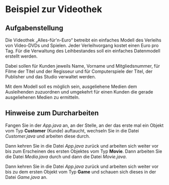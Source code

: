 # Beispiel zur Videothek

 
## Aufgabenstellung
 
Die Videothek „Alles-für'n-Euro“ betreibt ein einfaches Modell des Verleihs
von Video-DVDs und Spielen. Jeder Verleihvorgang kostet einen Euro pro Tag.
Für die Verwaltung des Leihbestandes soll ein einfaches Datenmodell erstellt
werden.
 
Dabei sollen für Kunden jeweils Name, Vorname und Mitgliedsnummer, für
Filme der Titel und der Regisseur und für Computerspiele der Titel, der
Publisher und das Studio verwaltet werden.
 
Mit dem Modell soll es möglich sein, ausgeliehene Medien dem Ausleihenden 
zuzuordnen und umgekehrt für einen Kunden die gerade ausgeliehenen Medien zu ermitteln.

## Hinweise zum Durcharbeiten 

Fangen Sie in der *App.java* an, an der Stelle, an der das erste mal
ein Objekt vom Typ **Customer** (Kunde) auftaucht, wechseln Sie in die 
Datei *Customer.java* und arbeiten diese durch.

Dann kehren Sie in die Datei *App.java* zurück und arbeiten sich 
weiter vor bis zum Erscheinen des ersten Objektes vom Typ **Movie**.
Dann arbeiten Sie die Datei *Media.java* durch und dann die Datei 
*Movie.java*.

Dann kehren Sie in die Datei *App.java* zurück und arbeiten sich
weiter vor bis zu dem ersten Objekt vom Typ **Game** und schauen sich
dieses in der Datei *Game.java* an.
